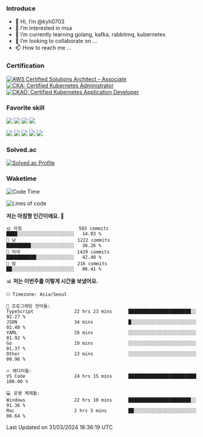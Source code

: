 ### Introduce

<!---
kyh0703/kyh0703 is a ✨ special ✨ repository because its `README.md` (this file) appears on your GitHub profile.
You can click the Preview link to take a look at your changes.
--->

- 👋 Hi, I’m @kyh0703
- 👀 I’m interested in msa
- 🌱 I’m currently learning golang, kafka, rabbitmq, kubernetes
- 💞️ I’m looking to collaborate on ...
- 📫 How to reach me ...

### Certification

<!--START_SECTION:badges-->
[![AWS Certified Solutions Architect – Associate](https://images.credly.com/size/110x110/images/0e284c3f-5164-4b21-8660-0d84737941bc/image.png)](http://www.credly.com/badges/09892086-1381-46b2-bf2d-b67c96fef65f "AWS Certified Solutions Architect – Associate")
[![CKA: Certified Kubernetes Administrator](https://images.credly.com/size/110x110/images/8b8ed108-e77d-4396-ac59-2504583b9d54/cka_from_cncfsite__281_29.png)](http://www.credly.com/badges/fdcd089e-c598-4c77-8383-73de53513b4b "CKA: Certified Kubernetes Administrator")
[![CKAD: Certified Kubernetes Application Developer](https://images.credly.com/size/110x110/images/f88d800c-5261-45c6-9515-0458e31c3e16/ckad_from_cncfsite.png)](http://www.credly.com/badges/d01db81e-fc4f-489b-bd4f-3439d9fe33aa "CKAD: Certified Kubernetes Application Developer")
<!--END_SECTION:badges-->

### Favorite skill

<img src="https://img.shields.io/badge/C-000000?style=flat&logo=c&logoColor=A8B9CC" /> <img src="https://img.shields.io/badge/C++-000000?style=flat&logo=c%2B%2B&logoColor=00599C" /> <img src="https://img.shields.io/badge/Go-000000?style=flat&logo=go&logoColor=00ADD8" /> <img src="https://img.shields.io/badge/nodejs-000000?style=flat&logo=node.js&logoColor=A8B9CC" />

<img src="https://img.shields.io/badge/Docker-000000?style=flat&logo=docker&logoColor=2496ED"/> <img src="https://img.shields.io/badge/Kubernetes-000000?style=flat&logo=kubernetes&logoColor=326CE5"/> <img src="https://img.shields.io/badge/rancher-000000?style=flat&logo=rancher&logoColor=0075A8"/> <img src="https://img.shields.io/badge/harbor-000000?style=flat&logo=harbor&logoColor=60B932"/> <img src="https://img.shields.io/badge/ceph-000000?style=flat&logo=ceph&logoColor=EF5C55"/>

### Solved.ac

[![Solved.ac Profile](http://mazassumnida.wtf/api/generate_badge?boj=kyh0703)](https://solved.ac/kyh0703)

### Waketime

<!--START_SECTION:waka-->
![Code Time](http://img.shields.io/badge/Code%20Time-2%2C840%20hrs%205%20mins-blue)

![Lines of code](https://img.shields.io/badge/%EC%A0%80%EB%8A%94%20%EC%97%AC%ED%83%9C%EA%B9%8C%EC%A7%80%20-7.6%20million%20%EC%A4%84%EC%9D%98%20%EC%BD%94%EB%93%9C%EB%A5%BC%20%EC%9E%91%EC%84%B1%ED%96%88%EC%96%B4%EC%9A%94.-blue)

**저는 아침형 인간이에요. 🐤** 

```text
🌞 아침                     503 commits         ████░░░░░░░░░░░░░░░░░░░░░   14.93 % 
🌆 낮　                     1222 commits        █████████░░░░░░░░░░░░░░░░   36.26 % 
🌃 저녁                     1429 commits        ███████████░░░░░░░░░░░░░░   42.40 % 
🌙 밤　                     216 commits         ██░░░░░░░░░░░░░░░░░░░░░░░   06.41 % 
```


📊 **저는 이번주를 이렇게 시간을 보냈어요.** 

```text
🕑︎ Timezone: Asia/Seoul

💬 프로그래밍 언어들: 
TypeScript               22 hrs 23 mins      ███████████████████████░░   92.27 % 
JSON                     34 mins             █░░░░░░░░░░░░░░░░░░░░░░░░   02.40 % 
YAML                     28 mins             ░░░░░░░░░░░░░░░░░░░░░░░░░   01.92 % 
Go                       19 mins             ░░░░░░░░░░░░░░░░░░░░░░░░░   01.37 % 
Other                    13 mins             ░░░░░░░░░░░░░░░░░░░░░░░░░   00.96 % 

🔥 에디터들: 
VS Code                  24 hrs 15 mins      █████████████████████████   100.00 % 

💻 운영 체제들: 
Windows                  22 hrs 10 mins      ███████████████████████░░   91.36 % 
Mac                      2 hrs 5 mins        ██░░░░░░░░░░░░░░░░░░░░░░░   08.64 % 
```


 Last Updated on 31/03/2024 18:36:19 UTC
<!--END_SECTION:waka-->
